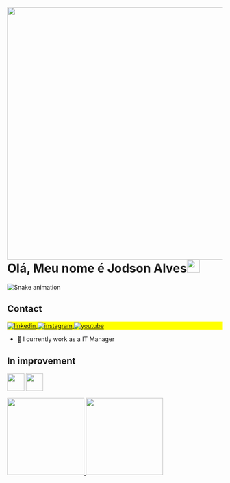 <img align="right" height="590em" src="https://raw.githubusercontent.com/gist/JodsonA/663eaca950f00d178c2444a1a363023d/raw/32691cba50e17ed0829f10722d85b687faefd7a0/gitcard.svg"/>
<h1 align="left">Olá, Meu nome é Jodson Alves<img src="https://raw.githubusercontent.com/kaueMarques/kaueMarques/master/hi.gif" height="30px"></h1>


![Snake animation](https://github.com/JodsonA/JodsonA/blob/output/github-contribution-grid-snake.svg)

## Contact

<p align="left" style="background:yellow">


<a href="https://www.linkedin.com/in/jodson-alves/" target="_blank">
  <img align="center" src="https://img.shields.io/badge/-jodsonalves-05122A?style=flat&logo=linkedin" alt="linkedin"/>
</a>
<a href="https://www.instagram.com/jodson.alves/" target="_blank">
 <img align="center" src="https://img.shields.io/badge/-jodsonalves-05122A?style=flat&logo=instagram" alt="instagram"/>
</a>
<a href="https://www.youtube.com/channel/UC-BPAegtL_2v34FbxYeCVbw" target="_blank">
 <img align="center" src="https://img.shields.io/badge/-jodsonalves-05122A?style=flat&logo=youtube" alt="youtube"/>
</a>
</p>



- 🔭 I currently work as a IT Manager

## In improvement
<img src="https://cdn.jsdelivr.net/gh/devicons/devicon/icons/java/java-original.svg" width="40" height="40"/> <img src="https://cdn.jsdelivr.net/gh/devicons/devicon/icons/python/python-original.svg" width="40" height="40"/>

<div>
<a href="https://github.com/JodsonA">
<img height="180em" src="https://github-readme-stats.vercel.app/api/top-langs/?username=JodsonA&layout=compact&langs_count=7&theme=dracula"/>
<img height="180em" src="https://github-readme-stats.vercel.app/api?username=JodsonA&show_icons=true&theme=dracula&include_all_commits=true&count_private=true"/>
</div>


